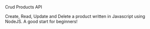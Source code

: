 Crud Products API

Create, Read, Update and Delete a product written in Javascript using NodeJS. A good start for beginners!
